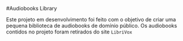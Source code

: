 #Audiobooks Library

Este projeto em desenvolvimento foi feito com o objetivo de criar uma pequena biblioteca de audiobooks de domínio público. Os audiobooks contidos no projeto foram retirados do site `LibriVox`
